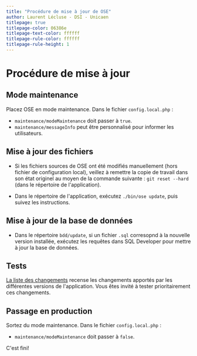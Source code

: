 ```yaml
---
title: "Procédure de mise à jour de OSE"
author: Laurent Lécluse - DSI - Unicaen
titlepage: true
titlepage-color: 06386e
titlepage-text-color: ffffff
titlepage-rule-color: ffffff
titlepage-rule-height: 1
---
```


# Procédure de mise à jour

## Mode maintenance
Placez OSE en mode maintenance. Dans le fichier `config.local.php` :

* `maintenance/modeMaintenance` doit passer à `true`.
* `maintenance/messageInfo` peut être personnalisé pour informer les utilisateurs.

## Mise à jour des fichiers

* Si les fichiers sources de OSE ont été modifiés manuellement (hors fichier de configuration local), veillez à remettre la copie
de travail dans son état originel au moyen de la commande suivante :
`git reset --hard` (dans le répertoire de l'application).

* Dans le répertoire de l'application, exécutez `./bin/ose update`, puis suivez les instructions.

## Mise à jour de la base de données

* Dans le répertoire `bdd/update`, si un fichier `.sql` corresopnd à la nouvelle version installée,
exécutez les requêtes dans SQL Developer pour mettre à jour la base de données.

## Tests

[La liste des changements](CHANGELOG.md) 
recense les changements apportés par les différentes versions de l'application.
Vous êtes invité à tester prioritairement ces changements.

## Passage en production

Sortez du mode maintenance. Dans le fichier `config.local.php` :

* `maintenance/modeMaintenance` doit passer à `false`.

C'est fini!